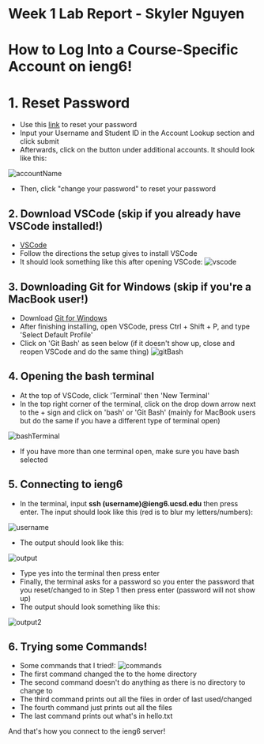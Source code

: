 # **Week 1 Lab Report - Skyler Nguyen**
   # How to Log Into a Course-Specific Account on ieng6!

   # 1. Reset Password
   * Use this [link](https://sdacs.ucsd.edu/~icc/index.php) to reset your password
   * Input your Username and Student ID in the Account Lookup section and click submit
   * Afterwards, click on the button under additional accounts. It should look like this:
      
   ![accountName](https://user-images.githubusercontent.com/122576334/212242991-d354665c-0b86-40bc-8dd2-2abcfe002fc3.png)
   * Then, click "change your password" to reset your password

   ## 2. Download VSCode (skip if you already have VSCode installed!) 

   * [VSCode](https://code.visualstudio.com/download)
   * Follow the directions the setup gives to install VSCode
   * It should look something like this after opening VSCode:
   ![vscode](https://user-images.githubusercontent.com/122576334/212242961-5e9e3bc5-ee08-4d62-87ac-6d8b608d7308.png)
      
  ## 3. Downloading Git for Windows (skip if you're a MacBook user!)

   * Download [Git for Windows](https://gitforwindows.org/)
   * After finishing installing, open VSCode, press Ctrl + Shift + P, and type 'Select Default Profile'
   * Click on 'Git Bash' as seen below (if it doesn't show up, close and reopen VSCode and do the same thing)
   ![gitBash](https://user-images.githubusercontent.com/122576334/212242927-f71c2348-7b87-4b6e-9b9c-f310260f27a9.png)
      
  ## 4. Opening the bash terminal

   * At the top of VSCode, click 'Terminal' then 'New Terminal'
   * In the top right corner of the terminal, click on the drop down arrow next to the + sign and click on 'bash' or 'Git Bash' (mainly for MacBook users but do the same if you have a different type of terminal open)
      
   ![bashTerminal](https://user-images.githubusercontent.com/122576334/212242843-55c04320-37f0-493a-9358-b0880e81e039.png)
   * If you have more than one terminal open, make sure you have bash selected

  ## 5. Connecting to ieng6

   * In the terminal, input **ssh (username)@ieng6.ucsd.edu** then press enter. The input should look like this (red is to blur my letters/numbers):
      
   ![username](https://user-images.githubusercontent.com/122576334/212242788-5f33f475-d931-49ed-90ae-a138d67769cf.png)
   * The output should look like this:
      
   ![output](https://user-images.githubusercontent.com/122576334/212242750-687eeb6f-acdf-4bc8-b655-b2df8f99cdf1.png)
   * Type yes into the terminal then press enter
   * Finally, the terminal asks for a password so you enter the password that you reset/changed to in Step 1 then press enter (password will not show up)
   * The output should look something like this:
      
   ![output2](https://user-images.githubusercontent.com/122576334/212242627-ff9023ee-73a2-461e-a733-19b6788d6182.png)
      
  ## 6. Trying some Commands!

   * Some commands that I tried!:
   ![commands](https://user-images.githubusercontent.com/122576334/212242566-72f801a3-7184-4bf6-ab74-11702a9bf395.png)
   * The first command changed the to the home directory
   * The second command doesn't do anything as there is no directory to change to
   * The third command prints out all the files in order of last used/changed
   * The fourth command just prints out all the files
   * The last command prints out what's in hello.txt
    
      
  And that's how you connect to the ieng6 server!    
